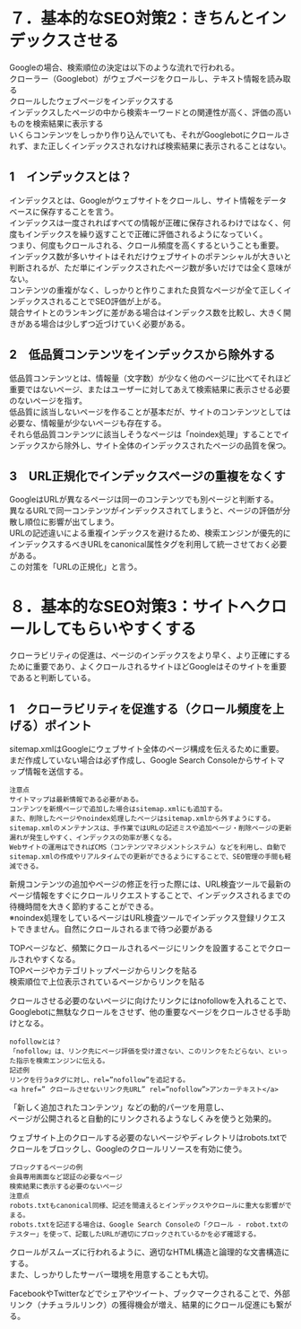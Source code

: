 # ７．基本的なSEO対策2：きちんとインデックスさせる
Googleの場合、検索順位の決定は以下のような流れで行われる。<br>
クローラー（Googlebot）がウェブページをクロールし、テキスト情報を読み取る<br>
クロールしたウェブページをインデックスする<br>
インデックスしたページの中から検索キーワードとの関連性が高く、評価の高いものを検索結果に表示する<br>
いくらコンテンツをしっかり作り込んでいても、それがGooglebotにクロールされず、また正しくインデックスされなければ検索結果に表示されることはない。

## 1　インデックスとは？
インデックスとは、Googleがウェブサイトをクロールし、サイト情報をデータベースに保存することを言う。<br>
インデックスは一度されればすべての情報が正確に保存されるわけではなく、何度もインデックスを繰り返すことで正確に評価されるようになっていく。<br>
つまり、何度もクロールされる、クロール頻度を高くするということも重要。<br>
インデックス数が多いサイトはそれだけウェブサイトのポテンシャルが大きいと判断されるが、ただ単にインデックスされたページ数が多いだけでは全く意味がない。<br>
コンテンツの重複がなく、しっかりと作りこまれた良質なページが全て正しくインデックスされることでSEO評価が上がる。<br>
競合サイトとのランキングに差がある場合はインデックス数を比較し、大きく開きがある場合は少しずつ近づけていく必要がある。

## 2　低品質コンテンツをインデックスから除外する
低品質コンテンツとは、情報量（文字数）が少なく他のページに比べてそれほど重要ではないページ、またはユーザーに対してあえて検索結果に表示させる必要のないページを指す。<br>
低品質に該当しないページを作ることが基本だが、サイトのコンテンツとしては必要な、情報量が少ないページも存在する。<br>
それら低品質コンテンツに該当しそうなページは「noindex処理」することでインデックスから除外し、サイト全体のインデックスされたページの品質を保つ。

## 3　URL正規化でインデックスページの重複をなくす
GoogleはURLが異なるページは同一のコンテンツでも別ページと判断する。<br>
異なるURLで同一コンテンツがインデックスされてしまうと、ページの評価が分散し順位に影響が出てしまう。<br>
URLの記述違いによる重複インデックスを避けるため、検索エンジンが優先的にインデックスするべきURLをcanonical属性タグを利用して統一させておく必要がある。<br>
この対策を「URLの正規化」と言う。

# ８．基本的なSEO対策3：サイトへクロールしてもらいやすくする
クローラビリティの促進は、ページのインデックスをより早く、より正確にするために重要であり、よくクロールされるサイトほどGoogleはそのサイトを重要であると判断している。

## 1　クローラビリティを促進する（クロール頻度を上げる）ポイント
sitemap.xmlはGoogleにウェブサイト全体のページ構成を伝えるために重要。<br>
まだ作成していない場合は必ず作成し、Google Search Consoleからサイトマップ情報を送信する。

```
注意点
サイトマップは最新情報である必要がある。
コンテンツを新規ページで追加した場合はsitemap.xmlにも追加する。
また、削除したページやnoindex処理したページはsitemap.xmlから外すようにする。
sitemap.xmlのメンテナンスは、手作業ではURLの記述ミスや追加ページ・削除ページの更新漏れが発生しやすく、インデックスの効率が悪くなる。
Webサイトの運用はできればCMS（コンテンツマネジメントシステム）などを利用し、自動でsitemap.xmlの作成やリアルタイムでの更新ができるようにすることで、SEO管理の手間も軽減できる。
```
新規コンテンツの追加やページの修正を行った際には、URL検査ツールで最新のページ情報をすぐにクロールリクエストすることで、インデックスされるまでの待機時間を大きく節約することができる。<br>
※noindex処理をしているページはURL検査ツールでインデックス登録リクエストできません。自然にクロールされるまで待つ必要がある

TOPページなど、頻繁にクロールされるページにリンクを設置することでクロールされやすくなる。<br>
TOPページやカテゴリトップページからリンクを貼る<br>
検索順位で上位表示されているページからリンクを貼る<br>

クロールさせる必要のないページに向けたリンクにはnofollowを入れることで、Googlebotに無駄なクロールをさせず、他の重要なページをクロールさせる手助けとなる。
```
nofollowとは？
「nofollow」は、リンク先にページ評価を受け渡さない、このリンクをたどらない、といった指示を検索エンジンに伝える。
記述例
リンクを行うaタグに対し、rel=”nofollow”を追記する。
<a href=” クロールさせないリンク先URL” rel=”nofollow”>アンカーテキスト</a>
```

「新しく追加されたコンテンツ」などの動的パーツを用意し、<br>
ページが公開されると自動的にリンクされるようなしくみを使うと効果的。

ウェブサイト上のクロールする必要のないページやディレクトリはrobots.txtでクロールをブロックし、Googleのクロールリソースを有効に使う。
```
ブロックするページの例
会員専用画面など認証の必要なページ
検索結果に表示する必要のないページ
注意点
robots.txtもcanonical同様、記述を間違えるとインデックスやクロールに重大な影響がでまる。
robots.txtを記述する場合は、Google Search Consoleの「クロール - robot.txtのテスター」を使って、記載したURLが適切にブロックされているかを必ず確認する。
```

クロールがスムーズに行われるように、適切なHTML構造と論理的な文書構造にする。<br>
また、しっかりしたサーバー環境を用意することも大切。

FacebookやTwitterなどでシェアやツイート、ブックマークされることで、外部リンク（ナチュラルリンク）の獲得機会が増え、結果的にクロール促進にも繋がる。<br>
